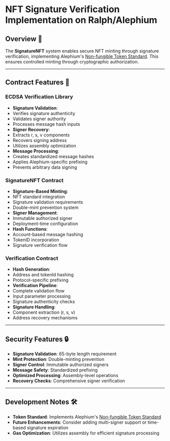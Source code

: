 # NFT Signature Verification Implementation on Ralph/Alephium

## Overview 🎯
The **SignatureNFT** system enables secure NFT minting through signature verification, implementing Alephium's [Non-fungible Token Standard](https://docs.alephium.org/dapps/standards/non-fungible-tokens/). This ensures controlled minting through cryptographic authorization.

---

## Contract Features 🚀

### **ECDSA Verification Library**
- **Signature Validation**:
 - Verifies signature authenticity
 - Validates signer authority
 - Processes message hash inputs
- **Signer Recovery**:
 - Extracts r, s, v components
 - Recovers signing address
 - Utilizes assembly optimization
- **Message Processing**:
 - Creates standardized message hashes
 - Applies Alephium-specific prefixing
 - Prevents arbitrary data signing

### **SignatureNFT Contract**
- **Signature-Based Minting**:
 - NFT standard integration
 - Signature validation requirements
 - Double-mint prevention system
- **Signer Management**:
 - Immutable authorized signer
 - Deployment-time configuration
- **Hash Functions**:
 - Account-based message hashing
 - TokenID incorporation
 - Signature verification flow

### **Verification Contract**
- **Hash Generation**:
 - Address and tokenId hashing
 - Protocol-specific prefixing
- **Verification Pipeline**:
 - Complete validation flow
 - Input parameter processing
 - Signature authenticity checks
- **Signature Handling**:
 - Component extraction (r, s, v)
 - Address recovery mechanisms

---

## Security Features 🔒
- **Signature Validation**: 65-byte length requirement
- **Mint Protection**: Double-minting prevention
- **Signer Control**: Immutable authorized signers
- **Message Safety**: Standardized prefixing
- **Optimized Processing**: Assembly-level operations
- **Recovery Checks**: Comprehensive signer verification

---

## Development Notes 🛠️
- **Token Standard**: Implements Alephium's [Non-fungible Token Standard](https://docs.alephium.org/dapps/standards/non-fungible-tokens/)
- **Future Enhancements**: Consider adding multi-signer support or time-based signature expiration
- **Gas Optimization**: Utilizes assembly for efficient signature processing